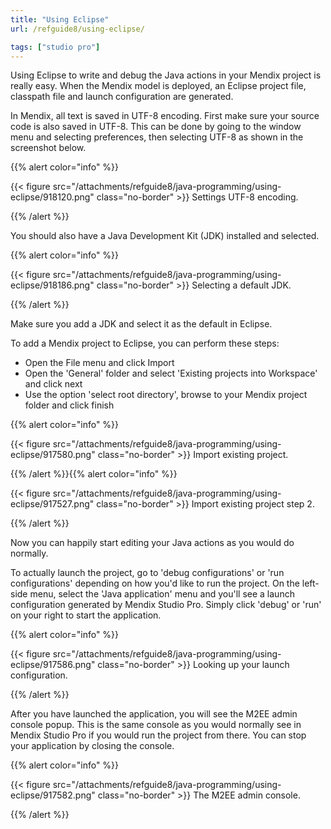 ```yaml
---
title: "Using Eclipse"
url: /refguide8/using-eclipse/

tags: ["studio pro"]
---
```


Using Eclipse to write and debug the Java actions in your Mendix project is really easy. When the Mendix model is deployed, an Eclipse project file, classpath file and launch configuration are generated.

In Mendix, all text is saved in UTF-8 encoding. First make sure your source code is also saved in UTF-8\. This can be done by going to the window menu and selecting preferences, then selecting UTF-8 as shown in the screenshot below.

{{% alert color="info" %}}

{{< figure src="/attachments/refguide8/java-programming/using-eclipse/918120.png" class="no-border" >}}
Settings UTF-8 encoding.

{{% /alert %}}

You should also have a Java Development Kit (JDK) installed and selected.

{{% alert color="info" %}}

{{< figure src="/attachments/refguide8/java-programming/using-eclipse/918186.png" class="no-border" >}}
Selecting a default JDK.

{{% /alert %}}

Make sure you add a JDK and select it as the default in Eclipse.

To add a Mendix project to Eclipse, you can perform these steps:

* Open the File menu and click Import
* Open the 'General' folder and select 'Existing projects into Workspace' and click next
* Use the option 'select root directory', browse to your Mendix project folder and click finish

{{% alert color="info" %}}

{{< figure src="/attachments/refguide8/java-programming/using-eclipse/917580.png" class="no-border" >}}
Import existing project.

{{% /alert %}}{{% alert color="info" %}}

{{< figure src="/attachments/refguide8/java-programming/using-eclipse/917527.png" class="no-border" >}}
Import existing project step 2.

{{% /alert %}}

Now you can happily start editing your Java actions as you would do normally.

To actually launch the project, go to 'debug configurations' or 'run configurations' depending on how you'd like to run the project. On the left-side menu, select the 'Java application' menu and you'll see a launch configuration generated by Mendix Studio Pro. Simply click 'debug' or 'run' on your right to start the application.

{{% alert color="info" %}}

{{< figure src="/attachments/refguide8/java-programming/using-eclipse/917586.png" class="no-border" >}}
Looking up your launch configuration.

{{% /alert %}}

After you have launched the application, you will see the M2EE admin console popup. This is the same console as you would normally see in Mendix Studio Pro if you would run the project from there. You can stop your application by closing the console.

{{% alert color="info" %}}

{{< figure src="/attachments/refguide8/java-programming/using-eclipse/917582.png" class="no-border" >}}
The M2EE admin console.

{{% /alert %}}
